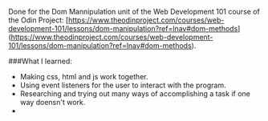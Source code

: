 Done for the Dom Mannipulation unit of the Web Development 101 course of the Odin Project:  [https://www.theodinproject.com/courses/web-development-101/lessons/dom-manipulation?ref=lnav#dom-methods] (https://www.theodinproject.com/courses/web-development-101/lessons/dom-manipulation?ref=lnav#dom-methods).  

###What I learned:

* Making css, html and js work together.
* Using event listeners for the user to interact with the program.
* Researching and trying out many ways of accomplishing a task if one way doensn't work.
* 